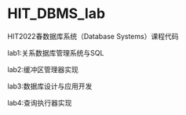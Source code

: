 # HIT_DBMS_lab

HIT2022春数据库系统（Database Systems）课程代码

lab1:关系数据库管理系统与SQL

lab2:缓冲区管理器实现

lab3:数据库设计与应用开发

lab4:查询执行器实现

